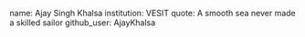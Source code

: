 name: Ajay Singh Khalsa 
institution: VESIT
quote: A smooth sea never made a skilled sailor 
github_user: AjayKhalsa
